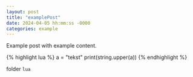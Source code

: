 ```yaml
---
layout: post
title: "examplePost"
date: 2024-04-05 hh:mm:ss -0000
categories: example
---
```


Example post
with example content.

{% highlight lua %}
a = "tekst"
print(string.upper(a))
{% endhighlight %}

folder `lua`
